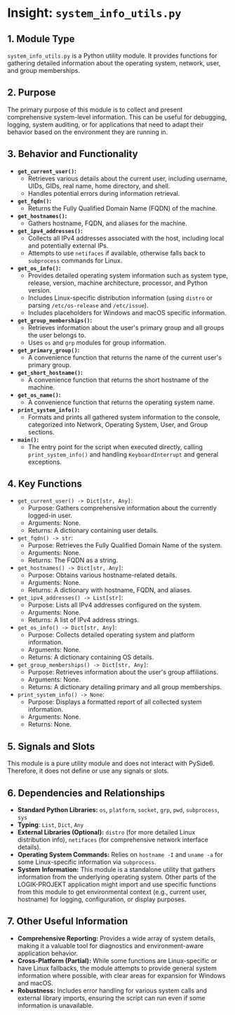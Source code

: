 # Insight: `system_info_utils.py`

## 1. Module Type

`system_info_utils.py` is a Python utility module. It provides functions for gathering detailed information about the operating system, network, user, and group memberships.

## 2. Purpose

The primary purpose of this module is to collect and present comprehensive system-level information. This can be useful for debugging, logging, system auditing, or for applications that need to adapt their behavior based on the environment they are running in.

## 3. Behavior and Functionality

- **`get_current_user()`:**
  - Retrieves various details about the current user, including username, UIDs, GIDs, real name, home directory, and shell.
  - Handles potential errors during information retrieval.
- **`get_fqdn()`:**
  - Returns the Fully Qualified Domain Name (FQDN) of the machine.
- **`get_hostnames()`:**
  - Gathers hostname, FQDN, and aliases for the machine.
- **`get_ipv4_addresses()`:**
  - Collects all IPv4 addresses associated with the host, including local and potentially external IPs.
  - Attempts to use `netifaces` if available, otherwise falls back to `subprocess` commands for Linux.
- **`get_os_info()`:**
  - Provides detailed operating system information such as system type, release, version, machine architecture, processor, and Python version.
  - Includes Linux-specific distribution information (using `distro` or parsing `/etc/os-release` and `/etc/issue`).
  - Includes placeholders for Windows and macOS specific information.
- **`get_group_memberships()`:**
  - Retrieves information about the user's primary group and all groups the user belongs to.
  - Uses `os` and `grp` modules for group information.
- **`get_primary_group()`:**
  - A convenience function that returns the name of the current user's primary group.
- **`get_short_hostname()`:**
  - A convenience function that returns the short hostname of the machine.
- **`get_os_name()`:**
  - A convenience function that returns the operating system name.
- **`print_system_info()`:**
  - Formats and prints all gathered system information to the console, categorized into Network, Operating System, User, and Group sections.
- **`main()`:**
  - The entry point for the script when executed directly, calling `print_system_info()` and handling `KeyboardInterrupt` and general exceptions.

## 4. Key Functions

- `get_current_user() -> Dict[str, Any]`:
  - Purpose: Gathers comprehensive information about the currently logged-in user.
  - Arguments: None.
  - Returns: A dictionary containing user details.
- `get_fqdn() -> str`:
  - Purpose: Retrieves the Fully Qualified Domain Name of the system.
  - Arguments: None.
  - Returns: The FQDN as a string.
- `get_hostnames() -> Dict[str, Any]`:
  - Purpose: Obtains various hostname-related details.
  - Arguments: None.
  - Returns: A dictionary with hostname, FQDN, and aliases.
- `get_ipv4_addresses() -> List[str]`:
  - Purpose: Lists all IPv4 addresses configured on the system.
  - Arguments: None.
  - Returns: A list of IPv4 address strings.
- `get_os_info() -> Dict[str, Any]`:
  - Purpose: Collects detailed operating system and platform information.
  - Arguments: None.
  - Returns: A dictionary containing OS details.
- `get_group_memberships() -> Dict[str, Any]`:
  - Purpose: Retrieves information about the user's group affiliations.
  - Arguments: None.
  - Returns: A dictionary detailing primary and all group memberships.
- `print_system_info() -> None`:
  - Purpose: Displays a formatted report of all collected system information.
  - Arguments: None.
  - Returns: None.

## 5. Signals and Slots

This module is a pure utility module and does not interact with PySide6. Therefore, it does not define or use any signals or slots.

## 6. Dependencies and Relationships

- **Standard Python Libraries:** `os`, `platform`, `socket`, `grp`, `pwd`, `subprocess`, `sys`
- **Typing**: `List`, `Dict`, `Any`
- **External Libraries (Optional):** `distro` (for more detailed Linux distribution info), `netifaces` (for comprehensive network interface details).
- **Operating System Commands:** Relies on `hostname -I` and `uname -a` for some Linux-specific information via `subprocess`.
- **System Information:** This module is a standalone utility that gathers information from the underlying operating system. Other parts of the LOGIK-PROJEKT application might import and use specific functions from this module to get environmental context (e.g., current user, hostname) for logging, configuration, or display purposes.

## 7. Other Useful Information

- **Comprehensive Reporting:** Provides a wide array of system details, making it a valuable tool for diagnostics and environment-aware application behavior.
- **Cross-Platform (Partial):** While some functions are Linux-specific or have Linux fallbacks, the module attempts to provide general system information where possible, with clear areas for expansion for Windows and macOS.
- **Robustness:** Includes error handling for various system calls and external library imports, ensuring the script can run even if some information is unavailable.
